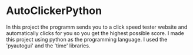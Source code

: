 # AutoClickerPython
In this project the programm sends you to a click speed tester website and automatically clicks for you so you get the highest possible score. I made this project using python as the programming language. I used the 'pyautogui' and the 'time' libraries.  
